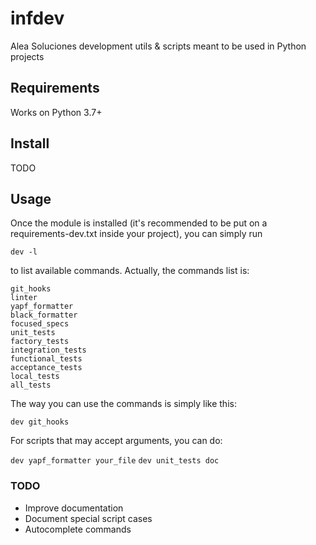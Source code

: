# infdev

Alea Soluciones development utils & scripts meant to be used in Python projects


## Requirements

Works on Python 3.7+

## Install

TODO

## Usage

Once the module is installed (it's recommended to be put on a requirements-dev.txt inside your project), you can simply run

`dev -l`

to list available commands. Actually, the commands list is:

```
git_hooks
linter
yapf_formatter
black_formatter
focused_specs
unit_tests
factory_tests
integration_tests
functional_tests
acceptance_tests
local_tests
all_tests
```

The way you can use the commands is simply like this:

`dev git_hooks`

For scripts that may accept arguments, you can do:

`dev yapf_formatter your_file`
`dev unit_tests doc`



### TODO

- Improve documentation
- Document special script cases
- Autocomplete commands
